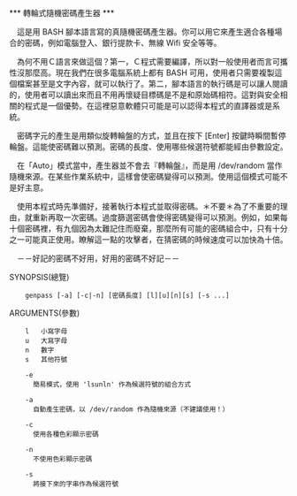 *** 轉輪式隨機密碼產生器 ***

　這是用 BASH 腳本語言寫的真隨機密碼產生器。你可以用它來產生適合各種場合的密碼，例如電腦登入、銀行提款卡、無線 Wifi 安全等等。

　為何不用Ｃ語言來做這個？第一，Ｃ程式需要編譯，所以對一般使用者而言可攜性沒那麼高。現在我們在很多電腦系統上都有 BASH 可用，使用者只需要複製這個檔案甚至是文字內容，就可以執行了。第二，腳本語言的執行碼是可以讓人閱讀的，使用者可以讀出來而且不用再懷疑目標碼是不是和原始碼相符。這對與安全相關的程式是一個優勢。在這裡惡意軟體只可能是可以認得本程式的直譯器或是系統。

　密碼字元的產生是用類似旋轉輪盤的方式，並且在按下 [Enter] 按鍵時瞬間暫停輪盤。這能使密碼難以預測。密碼的長度、使用哪些候選符號都能經由參數設定。

　在「Auto」模式當中，產生器並不會去『轉輪盤』，而是用 /dev/random 當作隨機來源。在某些作業系統中，這樣會使密碼變得可以預測。使用這個模式可能不是好主意。

　使用本程式時先準備好，接著執行本程式並取得密碼。＊不要＊為了不重要的理由，就重新再取一次密碼。過度篩選密碼會使得密碼變得可以預測。例如，如果每十個密碼裡，有九個因為太難記住而廢棄，那麼所有可能的密碼組合中，只有十分之一可能真正使用。瞭解這一點的攻擊者，在猜密碼的時候速度可以加快為十倍。

　－－好記的密碼不好用，好用的密碼不好記－－

SYNOPSIS(總覽)

        genpass [-a] [-c|-n] [密碼長度] [l][u][n][s] [-s ...]

ARGUMENTS(參數)

        l   小寫字母
        u   大寫字母
        n   數字
        s   其他符號

        -e
          簡易模式，使用 'lsunln' 作為候選符號的組合方式

        -a
          自動產生密碼，以 /dev/random 作為隨機來源（不建議使用！）

        -c
          使用各種色彩顯示密碼

        -n
          不使用色彩顯示密碼

        -s
          將接下來的字串作為候選符號

